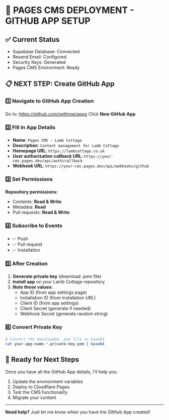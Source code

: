# 🎯 PAGES CMS DEPLOYMENT - GITHUB APP SETUP

## ✅ Current Status
- Supabase Database: Connected
- Resend Email: Configured  
- Security Keys: Generated
- Pages CMS Environment: Ready

## 📋 NEXT STEP: Create GitHub App

### 1️⃣ Navigate to GitHub App Creation
Go to: https://github.com/settings/apps
Click **New GitHub App**

### 2️⃣ Fill in App Details
- **Name**: `Pages CMS - Lamb Cottage`
- **Description**: `Content management for Lamb Cottage`
- **Homepage URL**: `https://lambcottage.co.uk`
- **User authorization callback URL**: `https://your-cms.pages.dev/api/auth/callback`
- **Webhook URL**: `https://your-cms.pages.dev/api/webhooks/github`

### 3️⃣ Set Permissions
**Repository permissions:**
- Contents: **Read & Write**
- Metadata: **Read**
- Pull requests: **Read & Write**

### 4️⃣ Subscribe to Events
- ✅ Push
- ✅ Pull request  
- ✅ Installation

### 5️⃣ After Creation
1. **Generate private key** (download .pem file)
2. **Install app** on your Lamb Cottage repository
3. **Note these values:**
   - App ID (from app settings page)
   - Installation ID (from installation URL)
   - Client ID (from app settings)
   - Client Secret (generate if needed)
   - Webhook Secret (generate random string)

### 6️⃣ Convert Private Key
```bash
# Convert the downloaded .pem file to base64
cat your-app-name.*.private-key.pem | base64
```

## 🚀 Ready for Next Steps
Once you have all the GitHub App details, I'll help you:
1. Update the environment variables
2. Deploy to Cloudflare Pages
3. Test the CMS functionality
4. Migrate your content

---
**Need help?** Just let me know when you have the GitHub App created!